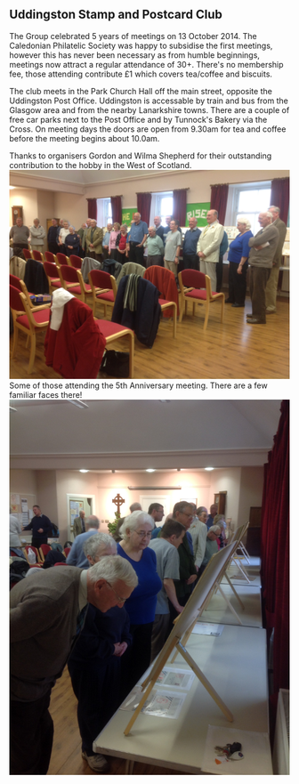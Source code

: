 ## Uddingston Stamp and Postcard Club
The Group celebrated 5 years of meetings on 13 October 2014. The Caledonian Philatelic Society was happy to subsidise the first meetings, however this has never been necessary as from humble beginnings, meetings now attract a regular attendance of 30+. There's no membership fee, those attending contribute £1 which covers tea/coffee and biscuits.

The club meets in the Park Church Hall off the main street, opposite the Uddingston Post Office. Uddingston is accessable by train and bus from the Glasgow area and from the nearby Lanarkshire towns. There are a couple of free car parks next to the Post Office and by Tunnock's Bakery via the Cross. On meeting days the doors are open from 9.30am for tea and coffee before the meeting begins about 10.0am.

Thanks to organisers Gordon and Wilma Shepherd for their outstanding contribution to the hobby in the West of Scotland.
![5th Anniversary Meeting](images/Uddingston-1.jpg)
Some of those attending the 5th Anniversary meeting. There are a few familiar faces there!
![5th Anniversary Meeting](images/Uddingston-2.jpg)
